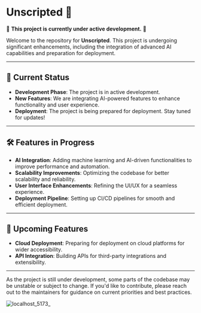 # Unscripted 🚀

🚧 **This project is currently under active development.** 🚧

Welcome to the repository for **Unscripted**. This project is undergoing significant enhancements, including the integration of advanced AI capabilities and preparation for deployment.

---

## 📌 Current Status

- **Development Phase**: The project is in active development.
- **New Features**: We are integrating AI-powered features to enhance functionality and user experience.
- **Deployment**: The project is being prepared for deployment. Stay tuned for updates!

---

## 🛠️ Features in Progress

- **AI Integration**: Adding machine learning and AI-driven functionalities to improve performance and automation.
- **Scalability Improvements**: Optimizing the codebase for better scalability and reliability.
- **User Interface Enhancements**: Refining the UI/UX for a seamless experience.
- **Deployment Pipeline**: Setting up CI/CD pipelines for smooth and efficient deployment.

---

## 🚀 Upcoming Features

- **Cloud Deployment**: Preparing for deployment on cloud platforms for wider accessibility.
- **API Integration**: Building APIs for third-party integrations and extensibility.

---

As the project is still under development, some parts of the codebase may be unstable or subject to change. If you'd like to contribute, please reach out to the maintainers for guidance on current priorities and best practices.

![localhost_5173_](https://github.com/user-attachments/assets/43b4bd8c-b0c4-4494-b9a3-a60ac3864748)
